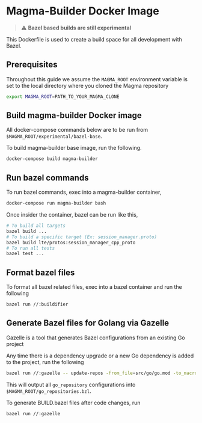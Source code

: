 # Magma-Builder Docker Image

> :warning: **Bazel based builds are still experimental**

This Dockerfile is used to create a build space for all development with Bazel.

## Prerequisites

Throughout this guide we assume the `MAGMA_ROOT` environment variable is set to the local directory where you cloned the Magma repository

```bash
export MAGMA_ROOT=PATH_TO_YOUR_MAGMA_CLONE
```

## Build magma-builder Docker image

All docker-compose commands below are to be run from `$MAGMA_ROOT/experimental/bazel-base`.

To build magma-builder base image, run the following.

```bash
docker-compose build magma-builder
```

## Run bazel commands

To run bazel commands, exec into a magma-builder container,

```bash
docker-compose run magma-builder bash
```

Once insider the container, bazel can be run like this,

```bash
# To build all targets
bazel build ...
# To build a specific target (Ex: session_manager.proto)
bazel build lte/protos:session_manager_cpp_proto
# To run all tests
bazel test ...
```

## Format bazel files

To format all bazel related files, exec into a bazel container and run the following

```bash
bazel run //:buildifier
```

## Generate Bazel files for Golang via Gazelle

Gazelle is a tool that generates Bazel configurations from an existing Go project

Any time there is a dependency upgrade or a new Go dependency is added to the project, run the following

```bash
bazel run //:gazelle -- update-repos -from_file=src/go/go.mod -to_macro=go_repositories.bzl%go_repositories
```

This will output all `go_repository` configurations into `$MAGMA_ROOT/go_repositories.bzl`.

To generate BUILD.bazel files after code changes, run

```bash
bazel run //:gazelle
```
